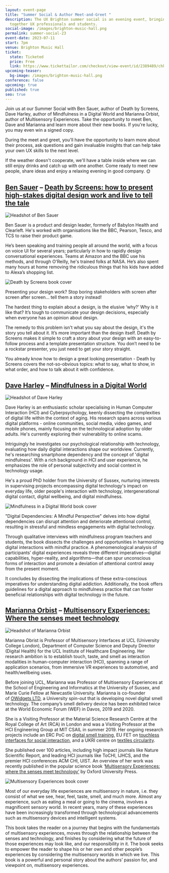 ```yaml
---
layout: event-page
title: "Summer Social & Author Meet-and-Greet "
description: The UX Brighton summer social is an evening event, bringing
  together UX professionals and students.
social-image: /images/brighton-music-hall.png
permalink: summer-social-23
event-date: 2023-07-11
start: 7pm
venue: Brighton Music Hall
ticket:
  state: Ticketed
  price: Free
  link: https://www.tickettailor.com/checkout/view-event/id/2389489/chk/a08f/?modal_widget=true&widget=true
upcoming-teaser:
  bg-image: /images/brighton-music-hall.png
conference: false
upcoming: true
published: true
seo: true
---
```

Join us at our Summer Social with Ben Sauer, author of Death by Screens, Dave Harley, author of Mindfulness in a Digital World and Marianna Orbist, author of Multisensory Experiences. Take the opportunity to meet Ben, Dave and Marianna and learn more about their new books. If you're lucky, you may even win a signed copy. 

During the meet and greet, you'll have the opportunity to learn more about their process, ask questions and gain invaluable insights that can help take your own UX skills to the next level.

If the weather doesn't cooperate, we'll have a table inside where we can still enjoy drinks and catch up with one another. Come ready to meet new people, share ideas and enjoy a relaxing evening in good company. 🌞

## [Ben Sauer](https://www.linkedin.com/in/bensauer/) – [Death by Screens: how to present high-stakes digital design work and live to tell the tale](https://bensauer.net/deathbyscreens/)

<img src="/images/ben-sauer-headshot.jpg" alt="Headshot of Ben Sauer " class="image-align-right"/>

Ben Sauer is a product and design leader, formerly of Babylon Health and Clearleft. He's worked with organisations like the BBC, Pearson, Tesco, and TCS to raise their product game.

He’s been speaking and training people all around the world, with a focus on voice UI for several years; particularly in how to rapidly design conversational experiences. Teams at Amazon and the BBC use his methods, and through O'Reilly, he's trained folks at NASA. He’s also spent many hours at home removing the ridiculous things that his kids have added to Alexa’s shopping list. 

<img src="/images/ben-sauer.png" alt="Death by Screens book cover " class="image-align-left"/>

Presenting your design work? Stop boring stakeholders with screen after screen after screen... tell them a story instead! 

The hardest thing to explain about a design, is the elusive ‘why?’ Why is it like that? It’s tough to communicate your design decisions, especially when everyone has an opinion about design.

The remedy to this problem isn't what you say about the design, it's the story you tell about it. It’s more important than the design itself. Death by Screens makes it simple to craft a story about your design with an easy-to-follow process and a template presentation structure. You don’t need to be a rockstar presenter, you just need to get your story straight.

You already know how to design a great looking presentation - Death by Screens covers the not-so-obvious topics: what to say, what to show, in what order, and how to talk about it with confidence.

## [Dave Harley](https://www.linkedin.com/in/dave-harley-9a468a1/) – [Mindfulness in a Digital World](https://link.springer.com/book/10.1007/978-3-031-19407-8#:~:text=About%20this%20book,mindless%20involvement%20with%20digital%20technology)

<img src="/images/david-harley.webp" alt="Headshot of Dave Harley" class="image-align-right"/>

Dave Harley is an enthusiastic scholar specialising in Human Computer Interaction (HCI) and Cyberpsychology, keenly dissecting the complexities of digital life within the context of aging. His research spans across various digital platforms - online communities, social media, video games, and mobile phones, mainly focusing on the technological adoption by older adults. He's currently exploring their vulnerability to online scams. 

Intriguingly he investigates our psychological relationship with technology, evaluating how daily digital interactions shape our worldview. Currently, he's researching smartphone dependency and the concept of 'digital mindfulness'. With a rich background in HCI and user experience, he emphasizes the role of personal subjectivity and social context in technology usage. 

He's a proud PhD holder from the University of Sussex, nurturing interests in supervising projects encompassing digital technology's impact on everyday life, older people's interaction with technology, intergenerational digital contact, digital wellbeing, and digital mindfulness.

<img src="/images/mindfulness-in-a-digital-world.jpg" alt="Mindfulness in a Digital World book cover " class="image-align-left"/>

"Digital Dependencies: A Mindful Perspective" delves into how digital dependencies can disrupt attention and deteriorate attentional control, resulting in stressful and mindless engagements with digital technology. 

Through qualitative interviews with mindfulness program teachers and students, the book dissects the challenges and opportunities in harmonizing digital interactions with mindful practice. A phenomenological analysis of participants’ digital experiences reveals three different imperatives—digital capabilities, hyper-reality, and algorithms—that can spur unconscious forms of interaction and promote a deviation of attentional control away from the present moment. 

It concludes by dissecting the implications of these extra-conscious imperatives for understanding digital addiction. Additionally, the book offers guidelines for a digital approach to mindfulness practice that can foster beneficial relationships with digital technology in the future.

## [Marianna Orbist](https://www.linkedin.com/in/marianna-obrist-13481b2/) – [Multisensory Experiences: Where the senses meet technology](https://academic.oup.com/book/31941)

<img src="/images/mobrist.jpg" alt="Headshot of Marianna Orbist" class="image-align-right"/>

Marianna Obrist is Professor of Multisensory Interfaces at UCL (University College London), Department of Computer Science and Deputy Director (Digital Health) for the UCL Institute of Healthcare Engineering. Her research ambition is to establish touch, taste, and smell as interaction modalities in human-computer interaction (HCI), spanning a range of application scenarios, from immersive VR experiences to automotive, and health/wellbeing uses. 

Before joining UCL, Marianna was Professor of Multisensory Experiences at the School of Engineering and Informatics at the University of Sussex, and Marie Curie Fellow at Newcastle University. Marianna is co-founder of [OWidgets LTD](http://ow-smelldigital.com/), a University spin-out that is developing novel digital smell technology. The company’s smell delivery device has been exhibited twice at the World Economic Forum (WEF) in Davos, 2019 and 2020. 

She is a Visiting Professor at the Material Science Research Centre at the Royal College of Art (RCA) in London and was a Visiting Professor at the HCI Engineering Group at MIT CSAIL in summer 2019. Her ongoing research projects include an ERC PoC on [digital smell training](https://cordis.europa.eu/project/id/966774), EU FET on [touchless interfaces for social interaction](https://www.touchlessai.eu/), and a UKRI centre on [textiles circularity](https://www.rca.ac.uk/research-innovation/research-centres/materials-science-research-centre/textiles-circularity-centre/). 

She published over 100 articles, including high impact journals like Nature Scientific Report, and leading HCI journals like ToCHI, IJHCS, and the premier HCI conferences ACM CHI, UIST. An overview of her work was recently published in the popular science book ‘[Multisensory Experiences: where the senses meet technology’](https://global.oup.com/academic/product/multisensory-experiences-9780198849629?cc=gb&lang=en&) by Oxford University Press.

<img src="/images/image-14-.png" alt="Multisensory Experiences book cover" class="image-align-left"/>

Most of our everyday life experiences are multisensory in nature, i.e. they consist of what we see, hear, feel, taste, smell, and much more. Almost any experience, such as eating a meal or going to the cinema, involves a magnificent sensory world. In recent years, many of these experiences have been increasingly transformed through technological advancements such as multisensory devices and intelligent systems. 

This book takes the reader on a journey that begins with the fundamentals of multisensory experiences, moves through the relationship between the senses and technology, and finishes by considering what the future of those experiences may look like, and our responsibility in it. The book seeks to empower the reader to shape his or her own and other people’s experiences by considering the multisensory worlds in which we live. This book is a powerful and personal story about the authors’ passion for, and viewpoint on, multisensory experiences.